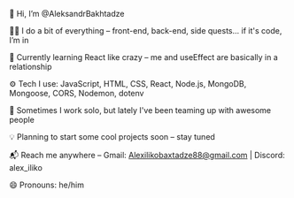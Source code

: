👋 Hi, I’m @AleksandrBakhtadze

👨‍💻 I do a bit of everything – front-end, back-end, side quests... if it's code, I’m in

🌱 Currently learning React like crazy – me and useEffect are basically in a relationship

⚙️ Tech I use: JavaScript, HTML, CSS, React, Node.js, MongoDB, Mongoose, CORS, Nodemon, dotenv

👥 Sometimes I work solo, but lately I've been teaming up with awesome people

💡 Planning to start some cool projects soon – stay tuned

📬 Reach me anywhere – Gmail: Alexilikobaxtadze88@gmail.com | Discord: alex_iliko

😄 Pronouns: he/him

